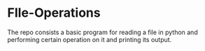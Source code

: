 # FIle-Operations
The repo consists a basic program for reading a file in python and performing certain operation on it and printing its output.

